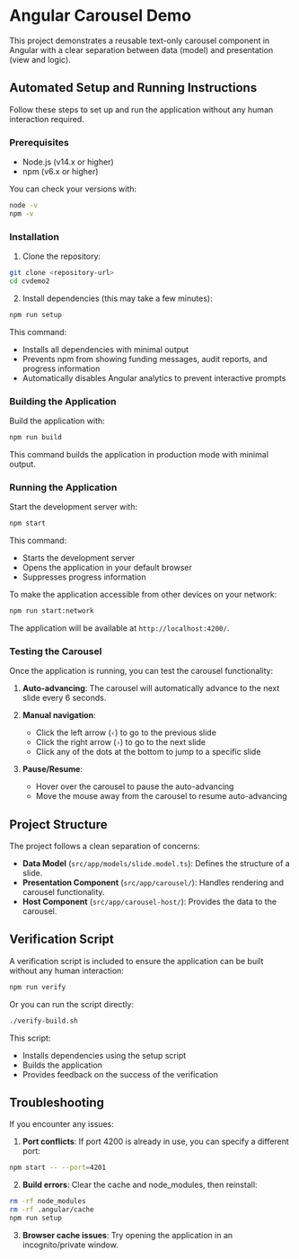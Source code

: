# Angular Carousel Demo

This project demonstrates a reusable text-only carousel component in Angular with a clear separation between data (model) and presentation (view and logic).

## Automated Setup and Running Instructions

Follow these steps to set up and run the application without any human interaction required.

### Prerequisites

- Node.js (v14.x or higher)
- npm (v6.x or higher)

You can check your versions with:
```bash
node -v
npm -v
```

### Installation

1. Clone the repository:
```bash
git clone <repository-url>
cd cvdemo2
```

2. Install dependencies (this may take a few minutes):
```bash
npm run setup
```

This command:
- Installs all dependencies with minimal output
- Prevents npm from showing funding messages, audit reports, and progress information
- Automatically disables Angular analytics to prevent interactive prompts

### Building the Application

Build the application with:
```bash
npm run build
```

This command builds the application in production mode with minimal output.

### Running the Application

Start the development server with:
```bash
npm start
```

This command:
- Starts the development server
- Opens the application in your default browser
- Suppresses progress information

To make the application accessible from other devices on your network:
```bash
npm run start:network
```

The application will be available at `http://localhost:4200/`.

### Testing the Carousel

Once the application is running, you can test the carousel functionality:

1. **Auto-advancing**: The carousel will automatically advance to the next slide every 6 seconds.

2. **Manual navigation**:
   - Click the left arrow (`‹`) to go to the previous slide
   - Click the right arrow (`›`) to go to the next slide
   - Click any of the dots at the bottom to jump to a specific slide

3. **Pause/Resume**:
   - Hover over the carousel to pause the auto-advancing
   - Move the mouse away from the carousel to resume auto-advancing

## Project Structure

The project follows a clean separation of concerns:

- **Data Model** (`src/app/models/slide.model.ts`): Defines the structure of a slide.
- **Presentation Component** (`src/app/carousel/`): Handles rendering and carousel functionality.
- **Host Component** (`src/app/carousel-host/`): Provides the data to the carousel.

## Verification Script

A verification script is included to ensure the application can be built without any human interaction:

```bash
npm run verify
```

Or you can run the script directly:

```bash
./verify-build.sh
```

This script:
- Installs dependencies using the setup script
- Builds the application
- Provides feedback on the success of the verification

## Troubleshooting

If you encounter any issues:

1. **Port conflicts**: If port 4200 is already in use, you can specify a different port:
```bash
npm start -- --port=4201
```

2. **Build errors**: Clear the cache and node_modules, then reinstall:
```bash
rm -rf node_modules
rm -rf .angular/cache
npm run setup
```

3. **Browser cache issues**: Try opening the application in an incognito/private window.
